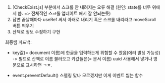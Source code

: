 1. [CheckExist.js] 부분에서 스크롤 안 내려지는 오류 해결
   (원인: state를 너무 위에서 씀. => 전체적인 스크롤 업데이트 해서 잘 안되는듯)
2. 답변 끝날때마다 useRef 써서 아래로 내리기 혹은 스크롤 내리라고 moveScroll 버튼 띄우기
3. 산책로 정보 수정하기 구현

희종썜 피드백:

- key값(= document 이름)에 한글을 입력하는게 위험할 수 았음(에러 발생 가능성)
  -> 필드로 산책로 이름 불러오고 키값들은(= 문서 이름) uuid 사용해서 넣거나 영문으로 표시하면 ㄱㅊ.

- event.preventDefault() 스펠링 맞나 모르겠지만 이게 이벤트 씹는 함수
